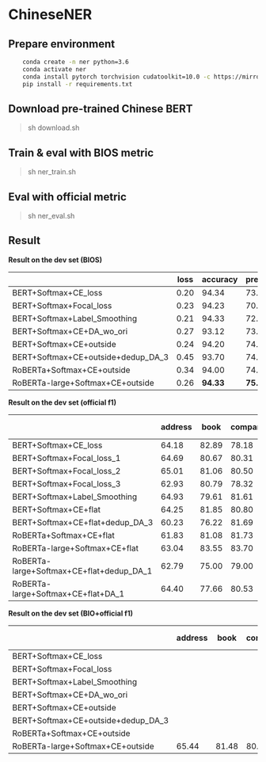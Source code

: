 # ChineseNER



## Prepare environment
```bash
    conda create -n ner python=3.6
    conda activate ner
    conda install pytorch torchvision cudatoolkit=10.0 -c https://mirrors.tuna.tsinghua.edu.cn/anaconda/cloud/pytorch
    pip install -r requirements.txt 
```
## Download pre-trained Chinese BERT

> sh download.sh 

## Train & eval with BIOS metric
> sh ner_train.sh 

## Eval with official metric

> sh ner_eval.sh

## Result

**Result on the dev set (BIOS)**

|                              | loss           | accuracy       | precision       | recall          | f1               |
| ---------------------------- | -------------- | -------------- | --------------- | --------------- | ---------------- |
| BERT+Softmax+CE_loss         | 0.20 | 94.34    | 73.44     | 80.73     | 76.91 |
| BERT+Softmax+Focal_loss      | 0.23 | 94.23     | 70.42     | 79.92     | 74.87     |
| BERT+Softmax+Label_Smoothing | 0.21 | 94.33     | 72.95     | 80.34     | 76.47     |
| BERT+Softmax+CE+DA_wo_ori    | 0.27 | 93.12     | 73.85     | 70.15     | 71.95     |
| BERT+Softmax+CE+outside      | 0.24 | 94.20     | 74.37     | **80.86** | 77.48 |
| BERT+Softmax+CE+outside+dedup_DA_3    | 0.45 | 93.70     | 74.47     | 78.71     | 76.53     |
| RoBERTa+Softmax+CE+outside   | 0.34 | 94.00     | 74.44     | 79.65     | 76.96     |
| RoBERTa-large+Softmax+CE+outside   | 0.26 |  **94.33**  | **75.73**     | 80.53     |  **78.06**    |

**Result on the dev set (official f1)**

|                              | address           | book       | company       | game          | government               | movie          | name           | organization   | position       | scene  | Macro f1 |
| ---------------------------- | -------------- | -------------- | --------------- | --------------- | ---------------- | ---------------- | ---------------- | ---------------- | ---------------- | ---------------- | ---------------- |
| BERT+Softmax+CE_loss         | 64.18   | 82.89 | 78.18   | 85.96 | 80.78      | 82.43 | 88.86 | 80.56        | 79.20    | 73.76 | 79.63    |
| BERT+Softmax+Focal_loss_1 | 64.69 | 80.67 | 80.31 | 85.33 | 81.73 | 82.94 | 88.21 | 77.92 | 79.17 | 74.74 | 79.57 |
| BERT+Softmax+Focal_loss_2 | 65.01 | 81.06 | 80.50 | 85.71 | 81.24 | 78.29 | 88.38 | 78.39 | 79.50 | 74.07 | 79.22 |
| BERT+Softmax+Focal_loss_3 | 62.93 | 80.79 | 78.32 | 84.12 | 82.21 | 80.65 | 88.82 | 78.26 | 78.72 | 72.55 | 78.74 |
| BERT+Softmax+Label_Smoothing | 64.93 | 79.61 | 81.61 | 84.56 | 81.87 | 83.22 | 89.59 | 81.04 | 78.79 | 74.81 | 80.00 |
| BERT+Softmax+CE+flat   | 64.25   | 81.85 | 80.80   | 85.71 | 82.51      | 81.31 | 88.86 | 80.34        | 79.58    | 73.50 | 79.87    |
| BERT+Softmax+CE+flat+dedup_DA_3 | 60.23   | 76.22 | 81.69   | 82.69 | 82.28      | 81.79 | 86.16 | 77.87        | 77.79    | 69.47 | 77.62    |
| RoBERTa+Softmax+CE+flat | 61.83   | 81.08 | 81.73   | 84.81 | 81.89      | 78.77 | 88.07 | 77.12        | 79.39    | 71.03 | 78.57    |
| RoBERTa-large+Softmax+CE+flat | 63.04   | 83.55 | 83.70   | 85.62 | 82.45      | 85.52 | 89.71 | 81.11        | 79.11    | 73.10 | 80.69    |
| RoBERTa-large+Softmax+CE+flat+dedup_DA_1 | 62.79 | 75.00 | 79.00 | 83.28 | 82.45 | 82.08 | 86.16 | 79.30 | 78.30 | 74.87 | 78.32 |
| RoBERTa-large+Softmax+CE+flat+DA_1 | 64.40 | 77.66 | 80.53 | 83.75 | 83.33 | 80.99 | 87.06 | 77.23 | 79.62 | 76.73 | 79.13 |

**Result on the dev set (BIO+official f1)**

|                                    | address | book  | company | game  | government | movie | name  | organization | position | scene | Macro f1 |
| ---------------------------------- | ------- | ----- | ------- | ----- | ---------- | ----- | ----- | ------------ | -------- | ----- | -------- |
| BERT+Softmax+CE_loss               |         |       |         |       |            |       |       |              |          |       |          |
| BERT+Softmax+Focal_loss            |         |       |         |       |            |       |       |              |          |       |          |
| BERT+Softmax+Label_Smoothing       |         |       |         |       |            |       |       |              |          |       |          |
| BERT+Softmax+CE+DA_wo_ori          |         |       |         |       |            |       |       |              |          |       |          |
| BERT+Softmax+CE+outside            |         |       |         |       |            |       |       |              |          |       |          |
| BERT+Softmax+CE+outside+dedup_DA_3 |         |       |         |       |            |       |       |              |          |       |          |
| RoBERTa+Softmax+CE+outside         |         |       |         |       |            |       |       |              |          |       |          |
| RoBERTa-large+Softmax+CE+outside   | 65.44   | 81.48 | 80.38   | 84.35 | 80.24      | 84.46 | 88.59 | 77.68        | 80.00    | 73.33 | 79.60    |